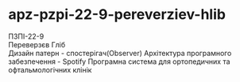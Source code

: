 # apz-pzpi-22-9-pereverziev-hlib  
ПЗПІ-22-9  
Переверзєв Гліб  
Дизайн патерн - спостерігач(Observer) 
Архітектура програмного забезпечення - Spotify 
Програмна система для ортопедичних та офтальмологічних клінік  
